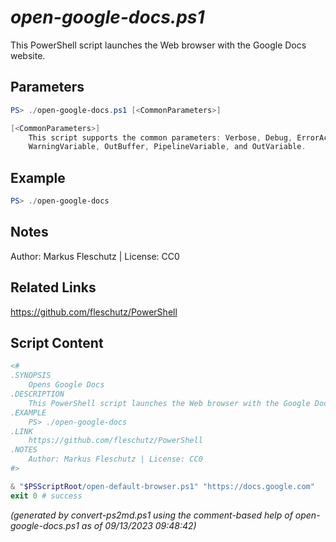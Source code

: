 *open-google-docs.ps1*
================

This PowerShell script launches the Web browser with the Google Docs website.

Parameters
----------
```powershell
PS> ./open-google-docs.ps1 [<CommonParameters>]

[<CommonParameters>]
    This script supports the common parameters: Verbose, Debug, ErrorAction, ErrorVariable, WarningAction, 
    WarningVariable, OutBuffer, PipelineVariable, and OutVariable.
```

Example
-------
```powershell
PS> ./open-google-docs

```

Notes
-----
Author: Markus Fleschutz | License: CC0

Related Links
-------------
https://github.com/fleschutz/PowerShell

Script Content
--------------
```powershell
<#
.SYNOPSIS
	Opens Google Docs
.DESCRIPTION
	This PowerShell script launches the Web browser with the Google Docs website.
.EXAMPLE
	PS> ./open-google-docs
.LINK
	https://github.com/fleschutz/PowerShell
.NOTES
	Author: Markus Fleschutz | License: CC0
#>

& "$PSScriptRoot/open-default-browser.ps1" "https://docs.google.com"
exit 0 # success
```

*(generated by convert-ps2md.ps1 using the comment-based help of open-google-docs.ps1 as of 09/13/2023 09:48:42)*
